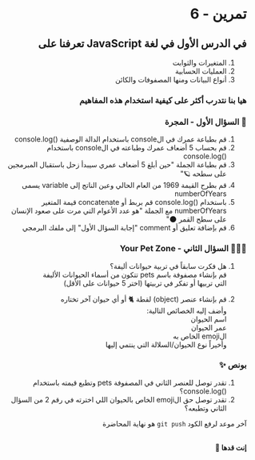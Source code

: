 <div dir="rtl">

# تمرين - 6

## في الدرس الأول في لغة JavaScript تعرفنا على

1. المتغيرات والثوابت
2. العمليات الحسابية
3. أنواع البيانات ومنها المصفوفات والكائن

### هيا بنا نتدرب أكثر على كيفية استخدام هذه المفاهيم

### 🚀 السؤال الأول - المجرة

1. قم بطباعة عمرك في الconsole باستخدام الدالة الوصفية ()console.log
2. قم بحساب 5 أضعاف عمرك وطباعته في الconsole باستخدام ()console.log
3. قم بطباعة الجملة "حين أبلغ 5 أضعاف عمري سيبدأ زحل باستقبال المبرمجين على سطحه 🪐"
4. قم بطرح القيمة 1969 من العام الحالي وعين الناتج إلى variable يسمى numberOfYears
5. باستخدام ()console.log قم بربط أو concatenate قيمة المتغير numberOfYears مع الجملة "هو عدد الأعوام التي مرت على صعود الإنسان على سطح القمر 🌑"
6. قم بإضافة تعليق أو comment "إجابة السؤال الأول" إلى ملفك البرمجي

### 🐹🐶🐰 السؤال الثاني - Your Pet Zone

1. هل فكرت سابقاً في تربية حيوانات أليفة؟
   <br> قم بإنشاء مصفوفة باسم pets تتكون من أسماء الحيوانات الأليفة
   <br> التي تربيها أو تفكر في تربيتها (اختر 5
   حيوانات على الأقل)

2. قم بإنشاء عنصر (object) لقطة 🐈 أو أي حيوان آخر تختاره
   <br> وأضف إليه الخصائص التالية:
   <br> اسم الحيوان
   <br> عمر الحيوان
   <br> الemoji الخاص به
   <br> وأخيراً نوع الحيوان/السلالة التي ينتمي إليها

### بونص ✨

1. تقدر توصل للعنصر الثاني في المصفوفة pets وتطبع قيمته باستخدام ()console.log؟
2. تقدر توصل حق الemoji الخاص بالحيوان اللي اخترته في رقم 2 من السؤال الثاني وتطبعه؟

آخر موعد لرفع الكود `git push` هو نهاية المحاضرة

<br>
<b>إنت قدها 🏅</b>

<!-- ![](https://media.giphy.com/media/W5ZUxqXT1lmiysXsDE/giphy.gif) -->

</div>
